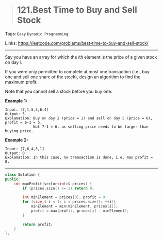 > # 121.Best Time to Buy and Sell Stock

Tags: `Easy` `Dynamic Programming`

Links: <https://leetcode.com/problems/best-time-to-buy-and-sell-stock/>

---

Say you have an array for which the *i*th element is the price of a given stock on day *i*.

If you were only permitted to complete at most one transaction (i.e., buy one and sell one share of the stock), design an algorithm to find the maximum profit.

Note that you cannot sell a stock before you buy one.

**Example 1:**

```
Input: [7,1,5,3,6,4]
Output: 5
Explanation: Buy on day 2 (price = 1) and sell on day 5 (price = 6), profit = 6-1 = 5.
             Not 7-1 = 6, as selling price needs to be larger than buying price.
```

**Example 2:**

```
Input: [7,6,4,3,1]
Output: 0
Explanation: In this case, no transaction is done, i.e. max profit = 0.
```

---

```c++
class Solution {
public:
    int maxProfit(vector<int>& prices) {
        if (prices.size() <= 1) return 0;
        
        int minElement = prices[0], profit = 0;
        for (size_t i = 1; i < prices.size(); ++i){
            minElement = min(minElement, prices[i]);
            profit = max(profit, prices[i] - minElement);
        }
        
        return profit;
    }
};
```

